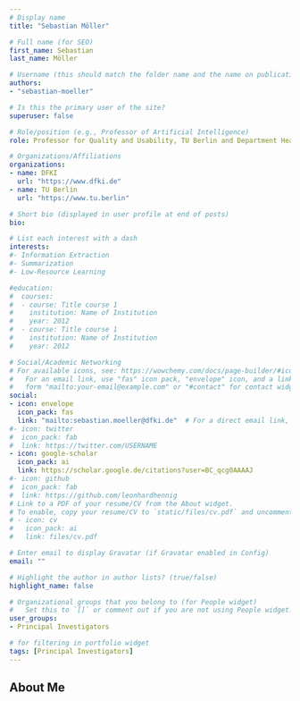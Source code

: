 ```yaml
---
# Display name
title: "Sebastian Möller"

# Full name (for SEO)
first_name: Sebastian
last_name: Möller

# Username (this should match the folder name and the name on publications)
authors:
- "sebastian-moeller"

# Is this the primary user of the site?
superuser: false

# Role/position (e.g., Professor of Artificial Intelligence)
role: Professor for Quality and Usability, TU Berlin and Department Head, DFKI 

# Organizations/Affiliations
organizations:
- name: DFKI
  url: "https://www.dfki.de"
- name: TU Berlin
  url: "https://www.tu.berlin"

# Short bio (displayed in user profile at end of posts)
bio: 

# List each interest with a dash
interests:
#- Information Extraction
#- Summarization
#- Low-Resource Learning

#education:
#  courses:
#  - course: Title course 1
#    institution: Name of Institution
#    year: 2012
#  - course: Title course 1
#    institution: Name of Institution
#    year: 2012

# Social/Academic Networking
# For available icons, see: https://wowchemy.com/docs/page-builder/#icons
#   For an email link, use "fas" icon pack, "envelope" icon, and a link in the
#   form "mailto:your-email@example.com" or "#contact" for contact widget.
social:
- icon: envelope
  icon_pack: fas
  link: "mailto:sebastian.moeller@dfki.de"  # For a direct email link, use "mailto:test@example.org".
#- icon: twitter
#  icon_pack: fab
#  link: https://twitter.com/USERNAME
- icon: google-scholar
  icon_pack: ai
  link: https://scholar.google.de/citations?user=BC_qcg0AAAAJ
#- icon: github
#  icon_pack: fab
#  link: https://github.com/leonhardhennig
# Link to a PDF of your resume/CV from the About widget.
# To enable, copy your resume/CV to `static/files/cv.pdf` and uncomment the lines below.
# - icon: cv
#   icon_pack: ai
#   link: files/cv.pdf

# Enter email to display Gravatar (if Gravatar enabled in Config)
email: ""

# Highlight the author in author lists? (true/false)
highlight_name: false

# Organizational groups that you belong to (for People widget)
#   Set this to `[]` or comment out if you are not using People widget.
user_groups:
- Principal Investigators 

# for filtering in portfolio widget
tags: [Principal Investigators]
---
```


## About Me